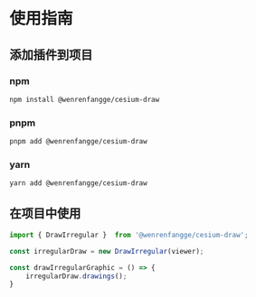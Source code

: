 <!--
 * @Author: 闻人放歌 wenrenfangge@gmail.com
 * @Date: 2024-10-21 09:23:44
 * @LastEditors: 闻人放歌 wenrenfangge@gmail.com
 * @LastEditTime: 2024-10-21 19:59:41
 * @FilePath: /cesiumDraw/Users/wenrenfangge/Documents/wenrenfangge-studio/frontEnd/cesium-draw/README-zh.md
 * @Description: 中文文档
-->
# 使用指南

## 添加插件到项目

### npm

  ```bash
  npm install @wenrenfangge/cesium-draw
  ```

### pnpm

  ```bash
  pnpm add @wenrenfangge/cesium-draw
  ```

### yarn

  ```bash
  yarn add @wenrenfangge/cesium-draw
  ```

## 在项目中使用

```ts
import { DrawIrregular }  from '@wenrenfangge/cesium-draw';

const irregularDraw = new DrawIrregular(viewer);

const drawIrregularGraphic = () => {
    irregularDraw.drawings();
}
```
